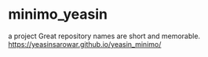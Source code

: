# minimo_yeasin
 a project Great repository names are short and memorable. 
https://yeasinsarowar.github.io/yeasin_minimo/
